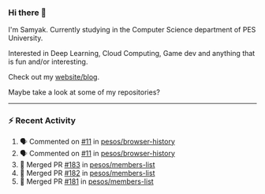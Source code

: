 ### Hi there 👋

I'm Samyak. Currently studying in the Computer Science department of PES University.

Interested in Deep Learning, Cloud Computing, Game dev and anything that is fun and/or interesting.

Check out my [website/blog](https://samyak2.github.io/).

Maybe take a look at some of my repositories?

---

### :zap: Recent Activity

<!--START_SECTION:activity-->
1. 🗣 Commented on [#11](https://github.com//pesos/browser-history/issues/11) in [pesos/browser-history](https://github.com//pesos/browser-history)
2. 🗣 Commented on [#11](https://github.com//pesos/browser-history/issues/11) in [pesos/browser-history](https://github.com//pesos/browser-history)
3. 🎉 Merged PR [#183](https://github.com//pesos/members-list/pull/183) in [pesos/members-list](https://github.com//pesos/members-list)
4. 🎉 Merged PR [#182](https://github.com//pesos/members-list/pull/182) in [pesos/members-list](https://github.com//pesos/members-list)
5. 🎉 Merged PR [#181](https://github.com//pesos/members-list/pull/181) in [pesos/members-list](https://github.com//pesos/members-list)
<!--END_SECTION:activity-->
